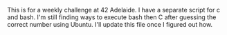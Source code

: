 This is for a weekly challenge at 42 Adelaide.
I have a separate script for c and bash. I'm still finding ways to execute bash then C after guessing the correct number using Ubuntu.
I'll update this file once I figured out how.
